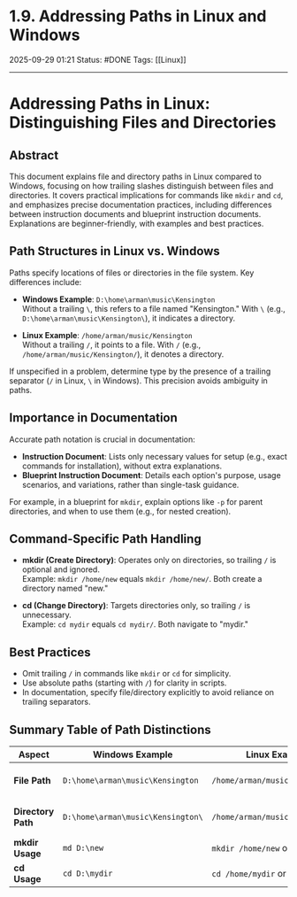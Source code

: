 # 1.9. Addressing Paths in Linux and Windows

2025-09-29 01:21
Status: #DONE 
Tags: [[Linux]]

---
# Addressing Paths in Linux: Distinguishing Files and Directories

## Abstract

This document explains file and directory paths in Linux compared to Windows, focusing on how trailing slashes distinguish between files and directories. It covers practical implications for commands like `mkdir` and `cd`, and emphasizes precise documentation practices, including differences between instruction documents and blueprint instruction documents. Explanations are beginner-friendly, with examples and best practices.

## Path Structures in Linux vs. Windows

Paths specify locations of files or directories in the file system. Key differences include:

- **Windows Example**: `D:\home\arman\music\Kensington`  
  Without a trailing `\`, this refers to a file named "Kensington." With `\` (e.g., `D:\home\arman\music\Kensington\`), it indicates a directory.

- **Linux Example**: `/home/arman/music/Kensington`  
  Without a trailing `/`, it points to a file. With `/` (e.g., `/home/arman/music/Kensington/`), it denotes a directory.

If unspecified in a problem, determine type by the presence of a trailing separator (`/` in Linux, `\` in Windows). This precision avoids ambiguity in paths.

## Importance in Documentation

Accurate path notation is crucial in documentation:

- **Instruction Document**: Lists only necessary values for setup (e.g., exact commands for installation), without extra explanations.
- **Blueprint Instruction Document**: Details each option's purpose, usage scenarios, and variations, rather than single-task guidance.

For example, in a blueprint for `mkdir`, explain options like `-p` for parent directories, and when to use them (e.g., for nested creation).

## Command-Specific Path Handling

- **mkdir (Create Directory)**: Operates only on directories, so trailing `/` is optional and ignored.  
  Example: `mkdir /home/new` equals `mkdir /home/new/`. Both create a directory named "new."

- **cd (Change Directory)**: Targets directories only, so trailing `/` is unnecessary.  
  Example: `cd mydir` equals `cd mydir/`. Both navigate to "mydir."

## Best Practices

- Omit trailing `/` in commands like `mkdir` or `cd` for simplicity.
- Use absolute paths (starting with `/`) for clarity in scripts.
- In documentation, specify file/directory explicitly to avoid reliance on trailing separators.

## Summary Table of Path Distinctions

| Aspect                  | Windows Example                  | Linux Example                    | Notes                              |
|-------------------------|----------------------------------|----------------------------------|------------------------------------|
| **File Path**           | `D:\home\arman\music\Kensington` | `/home/arman/music/Kensington`   | No trailing separator.             |
| **Directory Path**      | `D:\home\arman\music\Kensington\`| `/home/arman/music/Kensington/`  | Trailing separator required.       |
| **mkdir Usage**         | `md D:\new`                      | `mkdir /home/new` or `/home/new/`| Trailing `/` optional.             |
| **cd Usage**            | `cd D:\mydir`                    | `cd /home/mydir` or `/home/mydir/`| Trailing `/` optional.
